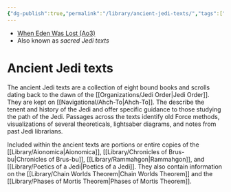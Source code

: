 ```yaml
---
{"dg-publish":true,"permalink":"/library/ancient-jedi-texts/","tags":["library"]}
---
```


- [When Eden Was Lost (Ao3)](https://archiveofourown.org/works/19334440/chapters/45992584)
- Also known as *sacred Jedi texts*
# Ancient Jedi texts

The ancient Jedi texts are a collection of eight bound books and scrolls dating back to the dawn of the [[Organizations/Jedi Order\|Jedi Order]]. They are kept on [[Navigational/Ahch-To\|Ahch-To]]. The describe the tenent and history of the Jedi and offer specific guidance to those studying the path of the Jedi. Passages across the texts identify old Force methods, visualizations of several theoreticals, lightsaber diagrams, and notes from past Jedi librarians. 

Included within the ancient texts are portions or entire copies of the [[Library/Aionomica\|Aionomica]], [[Library/Chronicles of Brus-bu\|Chronicles of Brus-bu]], [[Library/Rammahgon\|Rammahgon]], and [[Library/Poetics of a Jedi\|Poetics of a Jedi]]. They also contain information on the [[Library/Chain Worlds Theorem\|Chain Worlds Theorem]] and the [[Library/Phases of Mortis Theorem\|Phases of Mortis Theorem]].

